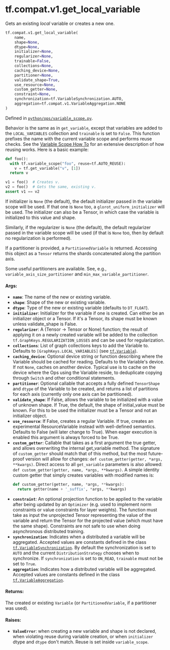 <div itemscope itemtype="http://developers.google.com/ReferenceObject">
<meta itemprop="name" content="tf.compat.v1.get_local_variable" />
<meta itemprop="path" content="Stable" />
</div>

# tf.compat.v1.get_local_variable

Gets an existing *local* variable or creates a new one.

``` python
tf.compat.v1.get_local_variable(
    name,
    shape=None,
    dtype=None,
    initializer=None,
    regularizer=None,
    trainable=False,
    collections=None,
    caching_device=None,
    partitioner=None,
    validate_shape=True,
    use_resource=None,
    custom_getter=None,
    constraint=None,
    synchronization=tf.VariableSynchronization.AUTO,
    aggregation=tf.compat.v1.VariableAggregation.NONE
)
```



Defined in [`python/ops/variable_scope.py`](/code/stable/tensorflow/python/ops/variable_scope.py).

<!-- Placeholder for "Used in" -->

Behavior is the same as in `get_variable`, except that variables are
added to the `LOCAL_VARIABLES` collection and `trainable` is set to
`False`.
This function prefixes the name with the current variable scope
and performs reuse checks. See the
[Variable Scope How To](https://tensorflow.org/guide/variables)
for an extensive description of how reusing works. Here is a basic example:

```python
def foo():
  with tf.variable_scope("foo", reuse=tf.AUTO_REUSE):
    v = tf.get_variable("v", [1])
  return v

v1 = foo()  # Creates v.
v2 = foo()  # Gets the same, existing v.
assert v1 == v2
```

If initializer is `None` (the default), the default initializer passed in
the variable scope will be used. If that one is `None` too, a
`glorot_uniform_initializer` will be used. The initializer can also be
a Tensor, in which case the variable is initialized to this value and shape.

Similarly, if the regularizer is `None` (the default), the default regularizer
passed in the variable scope will be used (if that is `None` too,
then by default no regularization is performed).

If a partitioner is provided, a `PartitionedVariable` is returned.
Accessing this object as a `Tensor` returns the shards concatenated along
the partition axis.

Some useful partitioners are available.  See, e.g.,
`variable_axis_size_partitioner` and `min_max_variable_partitioner`.

#### Args:


* <b>`name`</b>: The name of the new or existing variable.
* <b>`shape`</b>: Shape of the new or existing variable.
* <b>`dtype`</b>: Type of the new or existing variable (defaults to `DT_FLOAT`).
* <b>`initializer`</b>: Initializer for the variable if one is created. Can either be
  an initializer object or a Tensor. If it's a Tensor, its shape must be known
  unless validate_shape is False.
* <b>`regularizer`</b>: A (Tensor -> Tensor or None) function; the result of
  applying it on a newly created variable will be added to the collection
  `tf.GraphKeys.REGULARIZATION_LOSSES` and can be used for regularization.
* <b>`collections`</b>: List of graph collections keys to add the Variable to.
  Defaults to `[GraphKeys.LOCAL_VARIABLES]` (see <a href="../../../tf/Variable.md"><code>tf.Variable</code></a>).
* <b>`caching_device`</b>: Optional device string or function describing where the
  Variable should be cached for reading.  Defaults to the Variable's
  device.  If not `None`, caches on another device.  Typical use is to
  cache on the device where the Ops using the Variable reside, to
  deduplicate copying through `Switch` and other conditional statements.
* <b>`partitioner`</b>: Optional callable that accepts a fully defined `TensorShape`
  and `dtype` of the Variable to be created, and returns a list of
  partitions for each axis (currently only one axis can be partitioned).
* <b>`validate_shape`</b>: If False, allows the variable to be initialized with a
    value of unknown shape. If True, the default, the shape of initial_value
    must be known. For this to be used the initializer must be a Tensor and
    not an initializer object.
* <b>`use_resource`</b>: If False, creates a regular Variable. If true, creates an
  experimental ResourceVariable instead with well-defined semantics.
  Defaults to False (will later change to True). When eager execution is
  enabled this argument is always forced to be True.
* <b>`custom_getter`</b>: Callable that takes as a first argument the true getter, and
  allows overwriting the internal get_variable method.
  The signature of `custom_getter` should match that of this method,
  but the most future-proof version will allow for changes:
  `def custom_getter(getter, *args, **kwargs)`.  Direct access to
  all `get_variable` parameters is also allowed:
  `def custom_getter(getter, name, *args, **kwargs)`.  A simple identity
  custom getter that simply creates variables with modified names is:
  ```python
  def custom_getter(getter, name, *args, **kwargs):
    return getter(name + '_suffix', *args, **kwargs)
  ```
* <b>`constraint`</b>: An optional projection function to be applied to the variable
  after being updated by an `Optimizer` (e.g. used to implement norm
  constraints or value constraints for layer weights). The function must
  take as input the unprojected Tensor representing the value of the
  variable and return the Tensor for the projected value
  (which must have the same shape). Constraints are not safe to
  use when doing asynchronous distributed training.
* <b>`synchronization`</b>: Indicates when a distributed a variable will be
  aggregated. Accepted values are constants defined in the class
  <a href="../../../tf/VariableSynchronization.md"><code>tf.VariableSynchronization</code></a>. By default the synchronization is set to
  `AUTO` and the current `DistributionStrategy` chooses
  when to synchronize. If `synchronization` is set to `ON_READ`,
  `trainable` must not be set to `True`.
* <b>`aggregation`</b>: Indicates how a distributed variable will be aggregated.
  Accepted values are constants defined in the class
  <a href="../../../tf/VariableAggregation.md"><code>tf.VariableAggregation</code></a>.


#### Returns:

The created or existing `Variable` (or `PartitionedVariable`, if a
partitioner was used).



#### Raises:


* <b>`ValueError`</b>: when creating a new variable and shape is not declared,
  when violating reuse during variable creation, or when `initializer` dtype
  and `dtype` don't match. Reuse is set inside `variable_scope`.